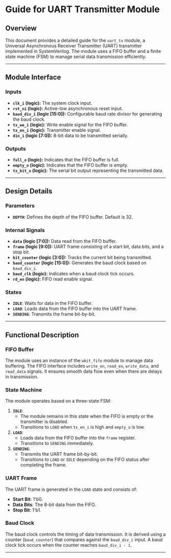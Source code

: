 # Guide for UART Transmitter Module

## Overview
This document provides a detailed guide for the `uart_tx` module, a Universal Asynchronous Receiver Transmitter (UART) transmitter implemented in SystemVerilog. The module uses a FIFO buffer and a finite state machine (FSM) to manage serial data transmission efficiently.

---

## Module Interface

### Inputs
- **`clk_i` (logic):** The system clock input.
- **`rst_ni` (logic):** Active-low asynchronous reset input.
- **`baud_div_i` (logic [15:0]):** Configurable baud rate divisor for generating the baud clock.
- **`tx_we_i` (logic):** Write enable signal for the FIFO buffer.
- **`tx_en_i` (logic):** Transmitter enable signal.
- **`din_i` (logic [7:0]):** 8-bit data to be transmitted serially.

### Outputs
- **`full_o` (logic):** Indicates that the FIFO buffer is full.
- **`empty_o` (logic):** Indicates that the FIFO buffer is empty.
- **`tx_bit_o` (logic):** The serial bit output representing the transmitted data.

---

## Design Details

### Parameters
- **`DEPTH`**: Defines the depth of the FIFO buffer. Default is 32.

### Internal Signals
- **`data` (logic [7:0]):** Data read from the FIFO buffer.
- **`frame` (logic [9:0]):** UART frame consisting of a start bit, data bits, and a stop bit.
- **`bit_counter` (logic [3:0]):** Tracks the current bit being transmitted.
- **`baud_counter` (logic [15:0]):** Generates the baud clock based on `baud_div_i`.
- **`baud_clk` (logic):** Indicates when a baud clock tick occurs.
- **`rd_en` (logic):** FIFO read enable signal.

### States
- **`IDLE`**: Waits for data in the FIFO buffer.
- **`LOAD`**: Loads data from the FIFO buffer into the UART frame.
- **`SENDING`**: Transmits the frame bit-by-bit.

---

## Functional Description

### FIFO Buffer
The module uses an instance of the `wbit_fifo` module to manage data buffering. The FIFO interface includes `write_en`, `read_en`, `write_data`, and `read_data` signals. It ensures smooth data flow even when there are delays in transmission.

### State Machine
The module operates based on a three-state FSM:
1. **`IDLE`**:
   - The module remains in this state when the FIFO is empty or the transmitter is disabled.
   - Transitions to `LOAD` when `tx_en_i` is high and `empty_o` is low.
2. **`LOAD`**:
   - Loads data from the FIFO buffer into the `frame` register.
   - Transitions to `SENDING` immediately.
3. **`SENDING`**:
   - Transmits the UART frame bit-by-bit.
   - Transitions to `LOAD` or `IDLE` depending on the FIFO status after completing the frame.

### UART Frame
The UART frame is generated in the `LOAD` state and consists of:
- **Start Bit**: 1'b0.
- **Data Bits**: The 8-bit data from the FIFO.
- **Stop Bit**: 1'b1.

### Baud Clock
The baud clock controls the timing of data transmission. It is derived using a counter (`baud_counter`) that compares against the `baud_div_i` input. A baud clock tick occurs when the counter reaches `baud_div_i - 1`.

---
